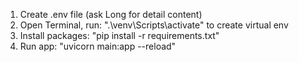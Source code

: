 1. Create .env file (ask Long for detail content)
2. Open Terminal, run: ".\venv\Scripts\activate" to create virtual env
3. Install packages: "pip install -r requirements.txt"
4. Run app: "uvicorn main:app --reload"